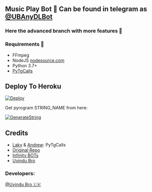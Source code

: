 ## Music Play Bot 🎵 Can be found in telegram as [@UBAnyDLBot](http://t.me/UBAnyDLBot) ##

### Here the advanced branch with more features 🙂

<h3>Requirements 📝</h3>

- FFmpeg
- NodeJS [nodesource.com](https://nodesource.com/)
- Python 3.7+
- [PyTgCalls](https://github.com/pytgcalls/pytgcalls)

## Deploy To Heroku</h4>

[![Deploy](https://www.herokucdn.com/deploy/button.svg)](https://heroku.com/deploy?template=https://github.com/ImJanindu/GroupMusicBot)

Get pyrogram STRING_NAME from here:

[![GenerateString](https://img.shields.io/badge/repl.it-generateString-yellowgreen)](https://replit.com/@UvinduBro/Generate-Telegram-String-Session)

## Credits

- [Laky](https://github.com/Laky-64) & [Andrew](https://github.com/AndrewLaneX): PyTgCalls
- [Original Repo](https://github.com/suprojects/CallsMusic)
- [Infinity BOTs](https://t.me/Infinity_BOTs)
- [Uvindu Bro](https://t.me/UvinduBro)

### Developers:

[@Uvindu Bro 🇱🇰](https://t.me/Uvindu_Bro)
